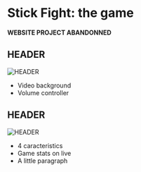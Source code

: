 # Stick Fight: the game

**WEBSITE PROJECT ABANDONNED**

## HEADER
![HEADER](https://i.imgur.com/VFjnXh8.png)

- Video background
- Volume controller

## HEADER
![HEADER](https://i.imgur.com/yMU0LMw.png)

- 4 caracteristics
- Game stats on live
- A little paragraph